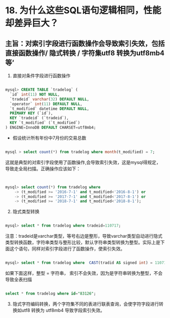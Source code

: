 <!--
 * @Author: zzzzztw
 * @Date: 2023-04-20 19:20:52
 * @LastEditors: Do not edit
 * @LastEditTime: 2023-04-20 19:43:51
 * @FilePath: /myLearning/mysql45/18sql语句不走索引得三个坑.md
-->
#  18. 为什么这些SQL语句逻辑相同，性能却差异巨大？

## 主旨：对索引字段进行函数操作会导致索引失效，包括直接函数操作/ 隐式转换 / 字符集utf8 转换为utf8mb4等‘

1. 直接对条件字段进行函数操作
   
```sql

mysql> CREATE TABLE `tradelog` (
  `id` int(11) NOT NULL,
  `tradeid` varchar(32) DEFAULT NULL,
  `operator` int(11) DEFAULT NULL,
  `t_modified` datetime DEFAULT NULL,
  PRIMARY KEY (`id`),
  KEY `tradeid` (`tradeid`),
  KEY `t_modified` (`t_modified`)
) ENGINE=InnoDB DEFAULT CHARSET=utf8mb4;

```

* 假设统计所有年份中7月份的交易总数

```sql

mysql > select count(*) from tradelog where month(t_modified) = 7;

```

这就是典型的对索引字段使用了函数操作,会导致索引失效，这是mysql得规定，导致走全局扫描。正确操作应该如下：

```sql


mysql> select count(*) from tradelog where
    -> (t_modified >= '2016-7-1' and t_modified<'2016-8-1') or
    -> (t_modified >= '2017-7-1' and t_modified<'2017-8-1') or 
    -> (t_modified >= '2018-7-1' and t_modified<'2018-8-1');

```


2. 隐式类型转换

```sql

mysql> select * from tradelog where tradeid=110717;

```

注意：tradeid是varchar类型，等号右边是整形，导致varchar类型自动进行隐式类型转换函数，字符串类型与整形比较，默认字符串类型转换为整型。实际上是下面这个语句，同样对索引字段进行了函数操作，使索引失效。

```sql

mysql> select * from tradelog where  CAST(tradid AS signed int) = 110717;


```

如果下面这样，整型 = 字符串， 索引不会失效，因为是字符串转换为整型，不会导致全表扫描

```sql

select * from tradelog where id="83126";

```


3. 隐式字符编码转换，两个字符集不同的表进行联表查询，会使字符字段进行转换如utf8 转换为 utf8mb4 导致字段索引失效。